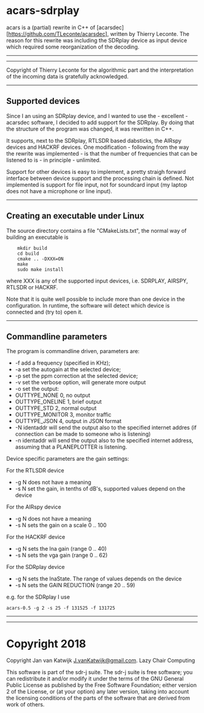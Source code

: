 # acars-sdrplay

acars is a (partial) rewrite in C++ of
[acarsdec][https://github.com/TLeconte/acarsdec], written by Thierry Leconte.
The reason for this rewrite was including the SDRplay device
as input device which required some reorganization of the decoding.

------------------------------------------------------------------------

------------------------------------------------------------------------

Copyright of Thierry Leconte for the algorithmic part and
the interpretation of the incoming data is gratefully acknowledged.

------------------------------------------------------------------------
Supported devices
------------------------------------------------------------------------

Since I an using an SDRplay device, and I wanted to use the - excellent -
acarsdec software, I decided to add support for the SDRplay. By doing that
the structure of the program was changed, it was rewritten in C++.

It supports, next to the SDRplay, RTLSDR based dabsticks, the AIRspy
devices and HACKRF devices.
One modification - following from the way the rewrite was implemented -
is that the number of frequencies that can be listened to is - in
principle - unlimited.  

Support for other devices is easy to implement, a pretty straigh forward
interface between device support and the processing chain is defined.
Not implemented is support for file input, not for soundcard input (my
laptop does not have a microphone or line input). 

------------------------------------------------------------------------
**Creating an executable under Linux**
------------------------------------------------------------------------

The source directory contains a file "CMakeLists.txt", the normal
way of building an executable is 

        mkdir build
        cd build
        cmake .. -DXXX=ON
        make
        sudo make install

where XXX is any of the supported input devices, i.e. SDRPLAY, AIRSPY,
RTLSDR or HACKRF.

Note that it is quite well possible to include  more than
one device in the configuration. In runtime, the software will detect which
device is connected and (try to) open it.

------------------------------------------------------------------------
**Commandline parameters**
------------------------------------------------------------------------


The program is commandline driven, parameters are:
* -f add a frequency (specified in KHz);
* -a set the autogain at the selected device;
* -p set the ppm correction at the selected device;
* -v set the verbose option, will generate more output
* -o set the output: 
*	OUTTYPE_NONE 0, no output
*	OUTTYPE_ONELINE 1, brief output
*	OUTTYPE_STD 2, normal output
*	OUTTYPE_MONITOR 3, monitor traffic
*	OUTTYPE_JSON 4, output in JSON format
* -N identaddr will send the output also to the specified internet addres
     (if connection can be made to someone who is listening)
* -n identaddr will send the output also to the specified internet address,
     assuming that a PLANEPLOTTER is listening.

Device specific parameters are the gain settings:

For the RTLSDR device

* -g N does not have a meaning
* -s N set  the gain, in tenths of dB's, supported values depend on the device

For the AIRspy device

* -g N does not have a meaning
* -s N sets the gain on a scale 0 .. 100

For the HACKRF device

* -g N sets the lna gain (range 0 .. 40)
* -s N sets the vga gain (range 0 .. 62)

For the SDRplay device

* -g N sets the lnaState. The range of values depends on the device
* -s N sets the GAIN REDUCTION (range 20 .. 59)

e.g. for the SDRplay I use
	
	acars-0.5 -g 2 -s 25 -f 131525 -f 131725

   
-------------------------------------------------------------------------
-------------------------------------------------------------------------

# Copyright 2018

Copyright Jan van Katwijk <J.vanKatwijk@gmail.com>.
Lazy Chair Computing

This software is part of the sdr-j suite. The sdr-j suite is free software; you can redistribute it and/or modify it under the terms of the GNU General Public License as published by the Free Software Foundation; either version 2 of the License, or (at your option) any later version, taking into account the licensing conditions of the parts of the software that are derived from work of others.
